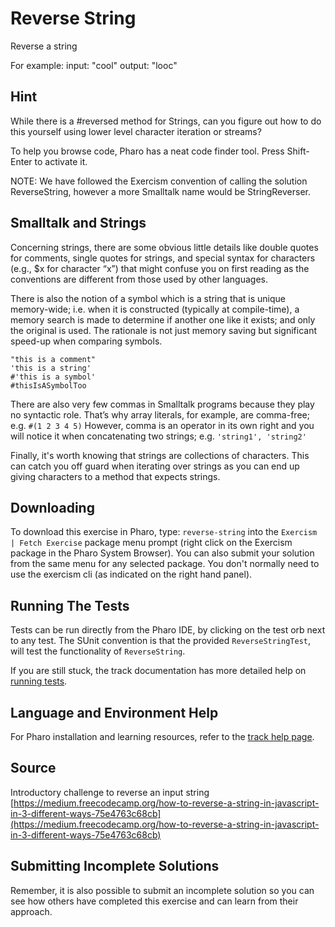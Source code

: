 # Reverse String

Reverse a string

For example:
input: "cool"
output: "looc"

## Hint

While there is a #reversed method for Strings, can you figure out how to do this yourself using lower level character iteration or streams? To help you browse code, Pharo has a neat code finder tool. Press Shift-Enter to activate it.NOTE: We have followed the Exercism convention of calling the solution ReverseString, however a more Smalltalk name would be StringReverser.## Smalltalk and StringsConcerning strings, there are some obvious little details like double quotes for comments, single quotes for strings, and special syntax for characters (e.g., $x for character “x”) that might confuse you on first reading as the conventions are different from those used by other languages. There is also the notion of a symbol which is a string that is unique memory-wide; i.e. when it is constructed (typically at compile-time), a memory search is made to determine if another one like it exists; and only the original is used. The rationale is not just memory saving but significant speed-up when comparing symbols.```smalltalk"this is a comment"'this is a string'#'this is a symbol'#thisIsASymbolToo```There are also very few commas in Smalltalk programs because they play no syntactic role.That’s why array literals, for example, are comma-free; e.g.`#(1 2 3 4 5)`However, comma is an operator in its own right and you will notice it when concatenating two strings; e.g.`'string1', 'string2'`Finally, it's worth knowing that strings are collections of characters. This can catch you off guard when iterating over strings as you can end up giving characters to a method that expects strings.


## Downloading

To download this exercise in Pharo, type: `reverse-string` into the `Exercism | Fetch Exercise` package menu prompt (right click on the Exercism package in the Pharo System Browser). You can also submit your solution from the same menu for any selected package. You don't normally need to use the exercism cli (as indicated on the right hand panel).

## Running The Tests

Tests can be run directly from the Pharo IDE, by clicking on the test orb next to any test.
The SUnit convention is that the provided `ReverseStringTest`, will test the functionality of `ReverseString`.

If you are still stuck, the track documentation has more detailed help on [running tests](https://exercism.io/tracks/pharo/tests).

## Language and Environment Help

For Pharo installation and learning resources, refer to the [track help page](https://exercism.io/tracks/pharo/learning).


## Source

Introductory challenge to reverse an input string [https://medium.freecodecamp.org/how-to-reverse-a-string-in-javascript-in-3-different-ways-75e4763c68cb](https://medium.freecodecamp.org/how-to-reverse-a-string-in-javascript-in-3-different-ways-75e4763c68cb)


## Submitting Incomplete Solutions

Remember, it is also possible to submit an incomplete solution so you can see how others have completed this exercise and can learn from their approach.
